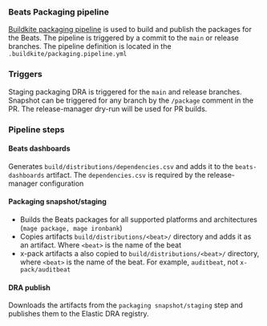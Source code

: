 ### Beats Packaging pipeline
[Buildkite packaging pipeline](https://buildkite.com/elastic/beats-packaging-pipeline) is used to build and publish the packages for the Beats. The pipeline is triggered by a commit to the `main` or release branches.
The pipeline definition is located in the `.buildkite/packaging.pipeline.yml`

### Triggers
Staging packaging DRA is triggered for the `main` and release branches.
Snapshot can be triggered for any branch by the `/package` comment in the PR. The release-manager dry-run will be used for PR builds.

### Pipeline steps

#### Beats dashboards

Generates `build/distributions/dependencies.csv` and adds it to the `beats-dashboards` artifact. The `dependencies.csv` is required by the release-manager configuration

#### Packaging snapshot/staging

- Builds the Beats packages for all supported platforms and architectures (`mage package, mage ironbank`)
- Copies artifacts `build/distributions/<beat>/` directory and adds it as an artifact. Where `<beat>` is the name of the beat
- x-pack artifacts a also copied to `build/distributions/<beat>/` directory, where `<beat>` is the name of the beat. For example, `auditbeat`, not `x-pack/auditbeat`

#### DRA publish
Downloads the artifacts from the `packaging snapshot/staging` step and publishes them to the Elastic DRA registry.



